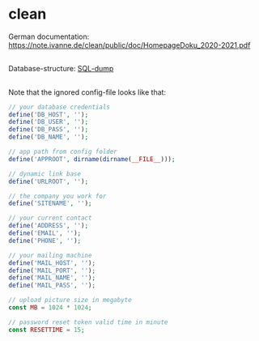 # clean
German documentation: https://note.ivanne.de/clean/public/doc/HomepageDoku_2020-2021.pdf
##
Database-structure: [SQL-dump](https://github.com/ivannit/clean/blob/master/www/htdocs/w01b3833/note.ivanne.de/clean/noteDB.sql)
##

Note that the ignored config-file looks like that:


```php
// your database credentials
define('DB_HOST', '');
define('DB_USER', '');
define('DB_PASS', '');
define('DB_NAME', '');

// app path from config folder
define('APPROOT', dirname(dirname(__FILE__)));

// dynamic link base
define('URLROOT', '');

// the company you work for
define('SITENAME', '');

// your current contact
define('ADDRESS', '');
define('EMAIL', '');
define('PHONE', '');

// your mailing machine
define('MAIL_HOST', '');
define('MAIL_PORT', '');
define('MAIL_NAME', '');
define('MAIL_PASS', '');

// upload picture size in megabyte
const MB = 1024 * 1024;

// password reset token valid time in minute
const RESETTIME = 15;
```
